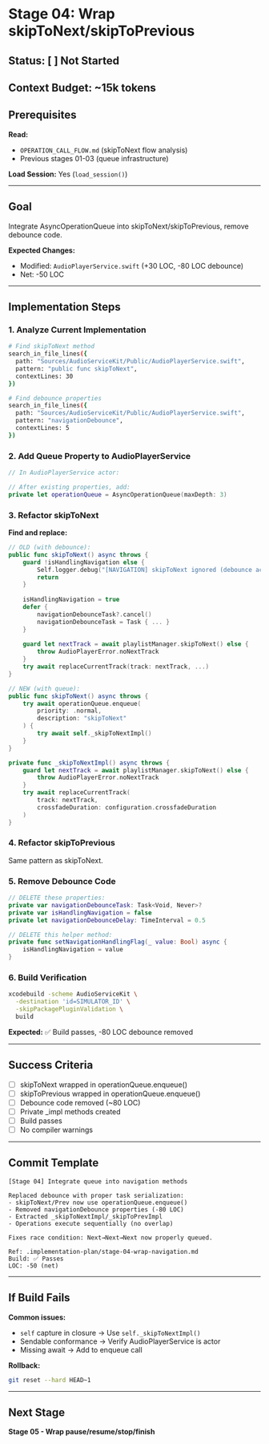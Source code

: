 # Stage 04: Wrap skipToNext/skipToPrevious

## Status: [ ] Not Started

## Context Budget: ~15k tokens

## Prerequisites

**Read:**
- `OPERATION_CALL_FLOW.md` (skipToNext flow analysis)
- Previous stages 01-03 (queue infrastructure)

**Load Session:** Yes (`load_session()`)

---

## Goal

Integrate AsyncOperationQueue into skipToNext/skipToPrevious, remove debounce code.

**Expected Changes:**
- Modified: `AudioPlayerService.swift` (+30 LOC, -80 LOC debounce)
- Net: -50 LOC

---

## Implementation Steps

### 1. Analyze Current Implementation

```bash
# Find skipToNext method
search_in_file_lines({
  path: "Sources/AudioServiceKit/Public/AudioPlayerService.swift",
  pattern: "public func skipToNext",
  contextLines: 30
})

# Find debounce properties
search_in_file_lines({
  path: "Sources/AudioServiceKit/Public/AudioPlayerService.swift",
  pattern: "navigationDebounce",
  contextLines: 5
})
```

### 2. Add Queue Property to AudioPlayerService

```swift
// In AudioPlayerService actor:

// After existing properties, add:
private let operationQueue = AsyncOperationQueue(maxDepth: 3)
```

### 3. Refactor skipToNext

**Find and replace:**

```swift
// OLD (with debounce):
public func skipToNext() async throws {
    guard !isHandlingNavigation else {
        Self.logger.debug("[NAVIGATION] skipToNext ignored (debounce active)")
        return
    }
    
    isHandlingNavigation = true
    defer {
        navigationDebounceTask?.cancel()
        navigationDebounceTask = Task { ... }
    }
    
    guard let nextTrack = await playlistManager.skipToNext() else {
        throw AudioPlayerError.noNextTrack
    }
    try await replaceCurrentTrack(track: nextTrack, ...)
}

// NEW (with queue):
public func skipToNext() async throws {
    try await operationQueue.enqueue(
        priority: .normal,
        description: "skipToNext"
    ) {
        try await self._skipToNextImpl()
    }
}

private func _skipToNextImpl() async throws {
    guard let nextTrack = await playlistManager.skipToNext() else {
        throw AudioPlayerError.noNextTrack
    }
    try await replaceCurrentTrack(
        track: nextTrack,
        crossfadeDuration: configuration.crossfadeDuration
    )
}
```

### 4. Refactor skipToPrevious

Same pattern as skipToNext.

### 5. Remove Debounce Code

```swift
// DELETE these properties:
private var navigationDebounceTask: Task<Void, Never>?
private var isHandlingNavigation = false
private let navigationDebounceDelay: TimeInterval = 0.5

// DELETE this helper method:
private func setNavigationHandlingFlag(_ value: Bool) async {
    isHandlingNavigation = value
}
```

### 6. Build Verification

```bash
xcodebuild -scheme AudioServiceKit \
  -destination 'id=SIMULATOR_ID' \
  -skipPackagePluginValidation \
  build
```

**Expected:** ✅ Build passes, -80 LOC debounce removed

---

## Success Criteria

- [ ] skipToNext wrapped in operationQueue.enqueue()
- [ ] skipToPrevious wrapped in operationQueue.enqueue()
- [ ] Debounce code removed (~80 LOC)
- [ ] Private _impl methods created
- [ ] Build passes
- [ ] No compiler warnings

---

## Commit Template

```
[Stage 04] Integrate queue into navigation methods

Replaced debounce with proper task serialization:
- skipToNext/Prev now use operationQueue.enqueue()
- Removed navigationDebounce properties (-80 LOC)
- Extracted _skipToNextImpl/_skipToPrevImpl
- Operations execute sequentially (no overlap)

Fixes race condition: Next→Next→Next now properly queued.

Ref: .implementation-plan/stage-04-wrap-navigation.md
Build: ✅ Passes
LOC: -50 (net)
```

---

## If Build Fails

**Common issues:**
- `self` capture in closure → Use `self._skipToNextImpl()`
- Sendable conformance → Verify AudioPlayerService is actor
- Missing await → Add to enqueue call

**Rollback:**
```bash
git reset --hard HEAD~1
```

---

## Next Stage

**Stage 05 - Wrap pause/resume/stop/finish**

